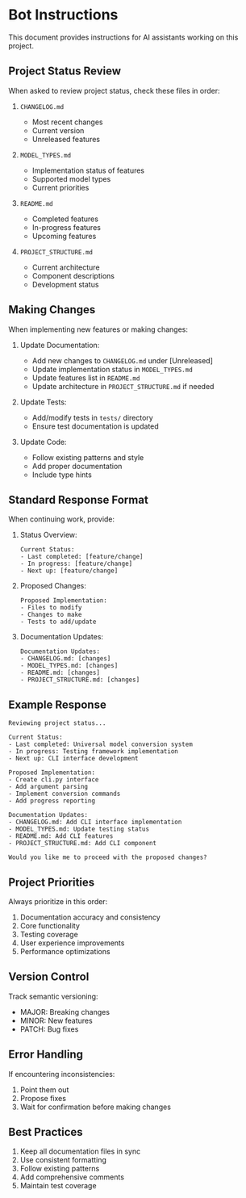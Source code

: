 # Bot Instructions

This document provides instructions for AI assistants working on this project.

## Project Status Review

When asked to review project status, check these files in order:

1. `CHANGELOG.md`
   - Most recent changes
   - Current version
   - Unreleased features

2. `MODEL_TYPES.md`
   - Implementation status of features
   - Supported model types
   - Current priorities

3. `README.md`
   - Completed features
   - In-progress features
   - Upcoming features

4. `PROJECT_STRUCTURE.md`
   - Current architecture
   - Component descriptions
   - Development status

## Making Changes

When implementing new features or making changes:

1. Update Documentation:
   - Add new changes to `CHANGELOG.md` under [Unreleased]
   - Update implementation status in `MODEL_TYPES.md`
   - Update features list in `README.md`
   - Update architecture in `PROJECT_STRUCTURE.md` if needed

2. Update Tests:
   - Add/modify tests in `tests/` directory
   - Ensure test documentation is updated

3. Update Code:
   - Follow existing patterns and style
   - Add proper documentation
   - Include type hints

## Standard Response Format

When continuing work, provide:

1. Status Overview:
   ```
   Current Status:
   - Last completed: [feature/change]
   - In progress: [feature/change]
   - Next up: [feature/change]
   ```

2. Proposed Changes:
   ```
   Proposed Implementation:
   - Files to modify
   - Changes to make
   - Tests to add/update
   ```

3. Documentation Updates:
   ```
   Documentation Updates:
   - CHANGELOG.md: [changes]
   - MODEL_TYPES.md: [changes]
   - README.md: [changes]
   - PROJECT_STRUCTURE.md: [changes]
   ```

## Example Response

```
Reviewing project status...

Current Status:
- Last completed: Universal model conversion system
- In progress: Testing framework implementation
- Next up: CLI interface development

Proposed Implementation:
- Create cli.py interface
- Add argument parsing
- Implement conversion commands
- Add progress reporting

Documentation Updates:
- CHANGELOG.md: Add CLI interface implementation
- MODEL_TYPES.md: Update testing status
- README.md: Add CLI features
- PROJECT_STRUCTURE.md: Add CLI component

Would you like me to proceed with the proposed changes?
```

## Project Priorities

Always prioritize in this order:

1. Documentation accuracy and consistency
2. Core functionality
3. Testing coverage
4. User experience improvements
5. Performance optimizations

## Version Control

Track semantic versioning:
- MAJOR: Breaking changes
- MINOR: New features
- PATCH: Bug fixes

## Error Handling

If encountering inconsistencies:
1. Point them out
2. Propose fixes
3. Wait for confirmation before making changes

## Best Practices

1. Keep all documentation files in sync
2. Use consistent formatting
3. Follow existing patterns
4. Add comprehensive comments
5. Maintain test coverage